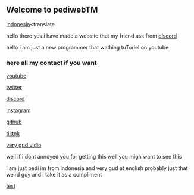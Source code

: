 ## Welcome to pediwebTM
[indonesia](pedikun/github.io/id)<translate
                                                     
hello there yes i have made a website that my friend ask from [discord](https://discord.gg/QjJXD2qRRz)

hello i am just a new programmer that wathing tuToriel on youtube 

### here all my contact if you want

[youtube](https://www.youtube.com/channel/UCI1rfwEDn5ykfczmWVlox0w)           

[twitter](https://twitter.com/ped1kun)

[discord](https://discord.gg/QjJXD2qRRz)

[instagram](https://www.instagram.com/pedi.id/)

[github](https://github.com/pedikun)

[tiktok](https://www.tiktok.com/@ped1kun)

[very gud vidio](https://www.youtube.com/watch?v=dQw4w9WgXcQ)

well if i dont annoyed you for getting this well you migh want to see this 

i am just pedi 
im from indonesia and very gud at english 
probably just that weird guy and i take it as a compliment

[test](http://pedikun.github.io/id)
